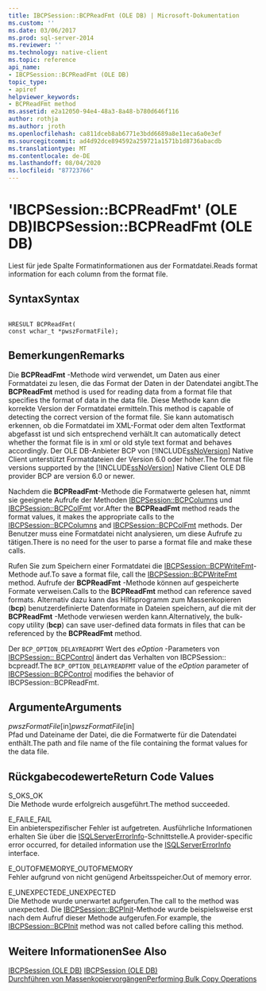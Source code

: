 ```yaml
---
title: IBCPSession::BCPReadFmt (OLE DB) | Microsoft-Dokumentation
ms.custom: ''
ms.date: 03/06/2017
ms.prod: sql-server-2014
ms.reviewer: ''
ms.technology: native-client
ms.topic: reference
api_name:
- IBCPSession::BCPReadFmt (OLE DB)
topic_type:
- apiref
helpviewer_keywords:
- BCPReadFmt method
ms.assetid: e2a12050-94e4-48a3-8a48-b780d646f116
author: rothja
ms.author: jroth
ms.openlocfilehash: ca811dceb8ab6771e3bdd6689a8e11eca6a0e3ef
ms.sourcegitcommit: ad4d92dce894592a259721a1571b1d8736abacdb
ms.translationtype: MT
ms.contentlocale: de-DE
ms.lasthandoff: 08/04/2020
ms.locfileid: "87723766"
---
```

# <a name="ibcpsessionbcpreadfmt-ole-db"></a><span data-ttu-id="a161c-102">'IBCPSession::BCPReadFmt' (OLE DB)</span><span class="sxs-lookup"><span data-stu-id="a161c-102">IBCPSession::BCPReadFmt (OLE DB)</span></span>
  <span data-ttu-id="a161c-103">Liest für jede Spalte Formatinformationen aus der Formatdatei.</span><span class="sxs-lookup"><span data-stu-id="a161c-103">Reads format information for each column from the format file.</span></span>  
  
## <a name="syntax"></a><span data-ttu-id="a161c-104">Syntax</span><span class="sxs-lookup"><span data-stu-id="a161c-104">Syntax</span></span>  
  
```  
  
HRESULT BCPReadFmt(   
const wchar_t *pwszFormatFile);  
```  
  
## <a name="remarks"></a><span data-ttu-id="a161c-105">Bemerkungen</span><span class="sxs-lookup"><span data-stu-id="a161c-105">Remarks</span></span>  
 <span data-ttu-id="a161c-106">Die **BCPReadFmt** -Methode wird verwendet, um Daten aus einer Formatdatei zu lesen, die das Format der Daten in der Datendatei angibt.</span><span class="sxs-lookup"><span data-stu-id="a161c-106">The **BCPReadFmt** method is used for reading data from a format file that specifies the format of data in the data file.</span></span> <span data-ttu-id="a161c-107">Diese Methode kann die korrekte Version der Formatdatei ermitteln.</span><span class="sxs-lookup"><span data-stu-id="a161c-107">This method is capable of detecting the correct version of the format file.</span></span> <span data-ttu-id="a161c-108">Sie kann automatisch erkennen, ob die Formatdatei im XML-Format oder dem alten Textformat abgefasst ist und sich entsprechend verhält.</span><span class="sxs-lookup"><span data-stu-id="a161c-108">It can automatically detect whether the format file is in xml or old style text format and behaves accordingly.</span></span> <span data-ttu-id="a161c-109">Der OLE DB-Anbieter BCP von [!INCLUDE[ssNoVersion](../../includes/ssnoversion-md.md)] Native Client unterstützt Formatdateien der Version 6.0 oder höher.</span><span class="sxs-lookup"><span data-stu-id="a161c-109">The format file versions supported by the [!INCLUDE[ssNoVersion](../../includes/ssnoversion-md.md)] Native Client OLE DB provider BCP are version 6.0 or newer.</span></span>  
  
 <span data-ttu-id="a161c-110">Nachdem die **BCPReadFmt**-Methode die Formatwerte gelesen hat, nimmt sie geeignete Aufrufe der Methoden [IBCPSession::BCPColumns](ibcpsession-bcpcolumns-ole-db.md) und [IBCPSession::BCPColFmt](ibcpsession-bcpcolfmt-ole-db.md) vor.</span><span class="sxs-lookup"><span data-stu-id="a161c-110">After the **BCPReadFmt** method reads the format values, it makes the appropriate calls to the [IBCPSession::BCPColumns](ibcpsession-bcpcolumns-ole-db.md) and [IBCPSession::BCPColFmt](ibcpsession-bcpcolfmt-ole-db.md) methods.</span></span> <span data-ttu-id="a161c-111">Der Benutzer muss eine Formatdatei nicht analysieren, um diese Aufrufe zu tätigen.</span><span class="sxs-lookup"><span data-stu-id="a161c-111">There is no need for the user to parse a format file and make these calls.</span></span>  
  
 <span data-ttu-id="a161c-112">Rufen Sie zum Speichern einer Formatdatei die [IBCPSession::BCPWriteFmt](ibcpsession-bcpwritefmt-ole-db.md)-Methode auf.</span><span class="sxs-lookup"><span data-stu-id="a161c-112">To save a format file, call the [IBCPSession::BCPWriteFmt](ibcpsession-bcpwritefmt-ole-db.md) method.</span></span> <span data-ttu-id="a161c-113">Aufrufe der **BCPReadFmt** -Methode können auf gespeicherte Formate verweisen.</span><span class="sxs-lookup"><span data-stu-id="a161c-113">Calls to the **BCPReadFmt** method can reference saved formats.</span></span> <span data-ttu-id="a161c-114">Alternativ dazu kann das Hilfsprogramm zum Massenkopieren (**bcp**) benutzerdefinierte Datenformate in Dateien speichern, auf die mit der **BCPReadFmt** -Methode verwiesen werden kann.</span><span class="sxs-lookup"><span data-stu-id="a161c-114">Alternatively, the bulk-copy utility (**bcp**) can save user-defined data formats in files that can be referenced by the **BCPReadFmt** method.</span></span>  
  
 <span data-ttu-id="a161c-115">Der `BCP_OPTION_DELAYREADFMT` Wert des *eOption* -Parameters von [IBCPSession:: BCPControl](ibcpsession-bcpcontrol-ole-db.md) ändert das Verhalten von IBCPSession:: bcpreadf.</span><span class="sxs-lookup"><span data-stu-id="a161c-115">The `BCP_OPTION_DELAYREADFMT` value of the *eOption* parameter of [IBCPSession::BCPControl](ibcpsession-bcpcontrol-ole-db.md) modifies the behavior of IBCPSession::BCPReadFmt.</span></span>  
  
## <a name="arguments"></a><span data-ttu-id="a161c-116">Argumente</span><span class="sxs-lookup"><span data-stu-id="a161c-116">Arguments</span></span>  
 <span data-ttu-id="a161c-117">*pwszFormatFile*[in]</span><span class="sxs-lookup"><span data-stu-id="a161c-117">*pwszFormatFile*[in]</span></span>  
 <span data-ttu-id="a161c-118">Pfad und Dateiname der Datei, die die Formatwerte für die Datendatei enthält.</span><span class="sxs-lookup"><span data-stu-id="a161c-118">The path and file name of the file containing the format values for the data file.</span></span>  
  
## <a name="return-code-values"></a><span data-ttu-id="a161c-119">Rückgabecodewerte</span><span class="sxs-lookup"><span data-stu-id="a161c-119">Return Code Values</span></span>  
 <span data-ttu-id="a161c-120">S_OK</span><span class="sxs-lookup"><span data-stu-id="a161c-120">S_OK</span></span>  
 <span data-ttu-id="a161c-121">Die Methode wurde erfolgreich ausgeführt.</span><span class="sxs-lookup"><span data-stu-id="a161c-121">The method succeeded.</span></span>  
  
 <span data-ttu-id="a161c-122">E_FAIL</span><span class="sxs-lookup"><span data-stu-id="a161c-122">E_FAIL</span></span>  
 <span data-ttu-id="a161c-123">Ein anbieterspezifischer Fehler ist aufgetreten. Ausführliche Informationen erhalten Sie über die [ISQLServerErrorInfo](../../database-engine/dev-guide/isqlservererrorinfo-ole-db.md)-Schnittstelle.</span><span class="sxs-lookup"><span data-stu-id="a161c-123">A provider-specific error occurred, for detailed information use the [ISQLServerErrorInfo](../../database-engine/dev-guide/isqlservererrorinfo-ole-db.md) interface.</span></span>  
  
 <span data-ttu-id="a161c-124">E_OUTOFMEMORY</span><span class="sxs-lookup"><span data-stu-id="a161c-124">E_OUTOFMEMORY</span></span>  
 <span data-ttu-id="a161c-125">Fehler aufgrund von nicht genügend Arbeitsspeicher.</span><span class="sxs-lookup"><span data-stu-id="a161c-125">Out of memory error.</span></span>  
  
 <span data-ttu-id="a161c-126">E_UNEXPECTED</span><span class="sxs-lookup"><span data-stu-id="a161c-126">E_UNEXPECTED</span></span>  
 <span data-ttu-id="a161c-127">Die Methode wurde unerwartet aufgerufen.</span><span class="sxs-lookup"><span data-stu-id="a161c-127">The call to the method was unexpected.</span></span> <span data-ttu-id="a161c-128">Die [IBCPSession::BCPInit](ibcpsession-bcpinit-ole-db.md)-Methode wurde beispielsweise erst nach dem Aufruf dieser Methode aufgerufen.</span><span class="sxs-lookup"><span data-stu-id="a161c-128">For example, the [IBCPSession::BCPInit](ibcpsession-bcpinit-ole-db.md) method was not called before calling this method.</span></span>  
  
## <a name="see-also"></a><span data-ttu-id="a161c-129">Weitere Informationen</span><span class="sxs-lookup"><span data-stu-id="a161c-129">See Also</span></span>  
 <span data-ttu-id="a161c-130">[IBCPSession &#40;OLE DB&#41;](ibcpsession-ole-db.md) </span><span class="sxs-lookup"><span data-stu-id="a161c-130">[IBCPSession &#40;OLE DB&#41;](ibcpsession-ole-db.md) </span></span>  
 [<span data-ttu-id="a161c-131">Durchführen von Massenkopiervorgängen</span><span class="sxs-lookup"><span data-stu-id="a161c-131">Performing Bulk Copy Operations</span></span>](../native-client/features/performing-bulk-copy-operations.md)  
  
  
